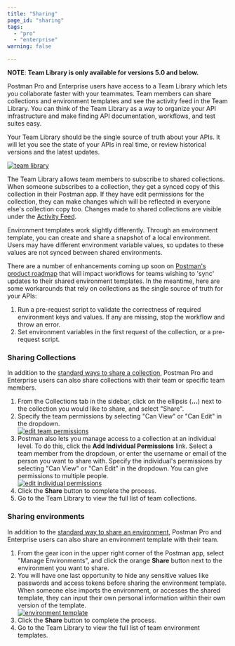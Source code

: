 ```yaml
---
title: "Sharing"
page_id: "sharing"
tags: 
  - "pro"
  - "enterprise"
warning: false

---
```


 **NOTE**: **Team Library is only available for versions 5.0 and below.**

Postman Pro and Enterprise users have access to a Team Library which lets you collaborate faster with your teammates. Team members can share collections and environment templates and see the activity feed in the Team Library. You can think of the Team Library as a way to organize your API infrastructure and make finding API documentation, workflows, and test suites easy.

Your Team Library should be the single source of truth about your APIs. It will let you see the state of your APIs in real time, or review historical versions and the latest updates.

[![team library](https://assets.postman.com/postman-docs/59167045.png)](https://assets.postman.com/postman-docs/59167045.png)

The Team Library allows team members to subscribe to shared collections. When someone subscribes to a collection, they get a synced copy of this collection in their Postman app. If they have edit permissions for the collection, they can make changes which will be reflected in everyone else's collection copy too. Changes made to shared collections are visible under the [Activity Feed](https://learning.postman.com/docs/postman/workspaces/activity_feed_and_restoring_collections/).

Environment templates work slightly differently. Through an environment template, you can create and share a snapshot of a local environment. Users may have different environment variable values, so updates to these values are not synced between shared environments.

There are a number of enhancements coming up soon on [Postman's product roadmap](https://trello.com/b/4N7PnHAz/postman-roadmap-for-developers) that will impact workflows for teams wishing to 'sync' updates to their shared environment templates. In the meantime, here are some workarounds that rely on collections as the single source of truth for your APIs:

1. Run a pre-request script to validate the correctness of required environment keys and values. If any are missing, stop the workflow and throw an error.
2. Set environment variables in the first request of the collection, or a pre-request script.

### Sharing Collections

In addition to the [standard ways to share a collection](https://learning.postman.com/docs/postman/collections/sharing_collections/), Postman Pro and Enterprise users can also share collections with their team or specific team members.

1.  From the Collections tab in the sidebar, click on the ellipsis (**...**) next to the collection you would like to share, and select "Share".
2.  Specify the team permissions by selecting "Can View" or "Can Edit" in the dropdown.  
    [![edit team permissions](https://assets.postman.com/postman-docs/58787441.png)](https://assets.postman.com/postman-docs/58787441.png)
3.  Postman also lets you manage access to a collection at an individual level. To do this, click the **Add Individual Permissions** link. Select a team member from the dropdown, or enter the username or email of the person you want to share with. Specify the individual's permissions by selecting "Can View" or "Can Edit" in the dropdown. You can give permissions to multiple people.  
    [![edit individual permissions](https://assets.postman.com/postman-docs/58787572.png)](https://assets.postman.com/postman-docs/58787572.png)
4.  Click the **Share** button to complete the process.
5.  Go to the Team Library to view the full list of team collections.

### Sharing environments

In addition to the [standard way to share an environment](https://learning.postman.com/docs/postman/environments_and_globals/manage_environments/share-an-environment), Postman Pro and Enterprise users can also share an environment template with their team.

1.  From the gear icon in the upper right corner of the Postman app, select "Manage Environments", and click the orange **Share** button next to the environment you want to share. 
2.  You will have one last opportunity to hide any sensitive values like passwords and access tokens before sharing the environment template.  When someone else imports the environment, or accesses the shared template, they can input their own personal information within their own version of the template.  
    [![environment template](https://assets.postman.com/postman-docs/58787793.png)](https://assets.postman.com/postman-docs/58787793.png)
3.  Click the **Share** button to complete the process.
4.  Go to the Team Library to view the full list of team environment templates.

